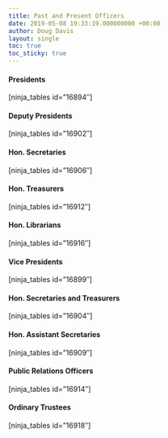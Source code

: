 ```yaml
---
title: Past and Present Officers
date: 2019-05-08 19:33:19.000000000 +00:00
author: Doug Davis
layout: single
toc: true
toc_sticky: true
---
```

#### Presidents

[ninja_tables id=&#8221;16894&#8243;] 

#### Deputy Presidents

[ninja_tables id=&#8221;16902&#8243;] 

#### Hon. Secretaries

[ninja_tables id=&#8221;16906&#8243;] 

#### Hon. Treasurers

[ninja_tables id=&#8221;16912&#8243;] 

#### Hon. Librarians

[ninja_tables id=&#8221;16916&#8243;] 

#### Vice Presidents

[ninja_tables id=&#8221;16899&#8243;] 

#### Hon. Secretaries and Treasurers

[ninja_tables id=&#8221;16904&#8243;] 

#### Hon. Assistant Secretaries

[ninja_tables id=&#8221;16909&#8243;] 

#### Public Relations Officers

[ninja_tables id=&#8221;16914&#8243;] 

#### Ordinary Trustees

[ninja_tables id=&#8221;16918&#8243;]
